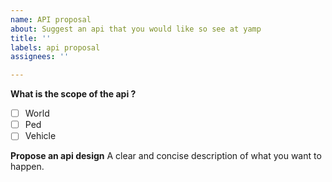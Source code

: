 ```yaml
---
name: API proposal
about: Suggest an api that you would like so see at yamp
title: ''
labels: api proposal
assignees: ''

---
```


**What is the scope of the api ?**
- [ ] World
- [ ] Ped
- [ ] Vehicle

**Propose an api design**
A clear and concise description of what you want to happen.
